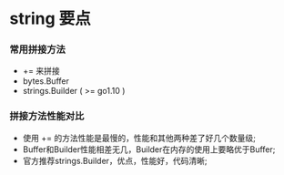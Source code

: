 # string 要点


### 常用拼接方法

* += 来拼接
* bytes.Buffer
* strings.Builder ( >= go1.10 )

### 拼接方法性能对比

* 使用 += 的方法性能是最慢的，性能和其他两种差了好几个数量级;
* Buffer和Builder性能相差无几，Builder在内存的使用上要略优于Buffer;
* 官方推荐strings.Builder，优点，性能好，代码清晰;
